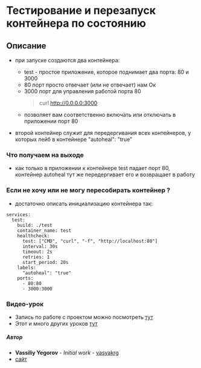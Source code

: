 # Тестирование и перезапуск контейнера по состоянию

## Описание
  - при запуске создаются два контейнера:
    - test - простое приложение, которое поднимает два порта: 80 и 3000
    - 80 порт просто отвечает (или не отвечает) нам Ок
    - 3000 порт для управления работой порта 80
      > curl http://0.0.0.0:3000
    - позволяет вам соответственно включать или отключать в приложении порт 80

  - второй контейнер служит для передергивания всех контейнеров, у которых лейб в контейнере "autoheal": "true"

### Что получаем на выходе
  - как только в приложении к контейнере test падает порт 80, контейнер autoheal тут же передергивает его и возвращает в работу

### Если не хочу или не могу пересобирать контейнер ?
 - достаточно описать инициализацию контейнера так:
 ```
 services:
   test:
     build: ./test
     container_name: test
     healthcheck:
       test: ["CMD", "curl", "-f", "http://localhost:80"]
       interval: 30s
       timeout: 2s
       retries: 1
       start_period: 20s
     labels:
       "autoheal": "true"
     ports:
       - 80:80
       - 3000:3000
 ```

### Видео-урок
  * Запись по работе с проектом можно посмотреть [тут](https://youtu.be/2SEZNnT6VO4)
  * Этот и много других уроков [тут](https://vk.com/realmanual)

##### Автор
 - **Vassiliy Yegorov** - *Initial work* - [vasyakrg](https://github.com/vasyakrg)
 - [сайт](https://vk.com/realmanual)
